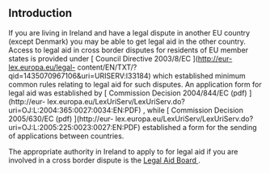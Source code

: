 ##  Introduction

If you are living in Ireland and have a legal dispute in another EU country
(except Denmark) you may be able to get legal aid in the other country. Access
to legal aid in cross border disputes for residents of EU member states is
provided under [ Council Directive 2003/8/EC ](http://eur-lex.europa.eu/legal-
content/EN/TXT/?qid=1435070967106&uri=URISERV:l33184) which established
minimum common rules relating to legal aid for such disputes. An application
form for legal aid was established by [ Commission Decision 2004/844/EC (pdf)
](http://eur-
lex.europa.eu/LexUriServ/LexUriServ.do?uri=OJ:L:2004:365:0027:0034:EN:PDF) ,
while [ Commission Decision 2005/630/EC (pdf) ](http://eur-
lex.europa.eu/LexUriServ/LexUriServ.do?uri=OJ:L:2005:225:0023:0027:EN:PDF)
established a form for the sending of applications between countries.

The appropriate authority in Ireland to apply to for legal aid if you are
involved in a cross border dispute is the [ Legal Aid Board
](/en/justice/legal-aid-and-advice/legal-aid-board/) .
